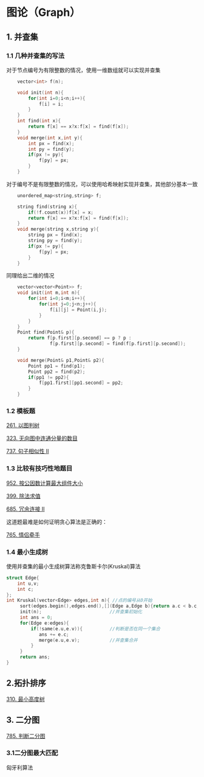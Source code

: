 # 图论（Graph）

## 1. 并查集

### 1.1 几种并查集的写法

对于节点编号为有限整数的情况，使用一维数组就可以实现并查集

```c
	vector<int> f(n);

    void init(int n){
        for(int i=0;i<n;i++){
            f[i] = i;
        }
    }
    int find(int x){
        return f[x] == x?x:f[x] = find(f[x]);
    }
    void merge(int x,int y){
        int px = find(x);
        int py = find(y);
        if(px != py){
            f[py] = px;
        }
    }
```

对于编号不是有限整数的情况，可以使用哈希映射实现并查集，其他部分基本一致

```c++
    unordered_map<string,string> f;

    string find(string x){
        if(!f.count(x))f[x] = x;
        return f[x] == x?x:f[x] = find(f[x]);
    }
    void merge(string x,string y){
        string px = find(x);
        string py = find(y);
        if(px != py){
            f[py] = px;
        }
    }
```

同理给出二维的情况

```c++
	vector<vector<Point>> f; 
	void init(int m,int n){
        for(int i=0;i<m;i++){
            for(int j=0;j<n;j++){
                f[i][j] = Point(i,j);
            }
        }
    }
    Point find(Point& p){
        return f[p.first][p.second] == p ? p : 
        		f[p.first][p.second] = find(f[p.first][p.second]); 
    }

    void merge(Point& p1,Point& p2){
        Point pp1 = find(p1);
        Point pp2 = find(p2);
        if(pp1 != pp2){
            f[pp1.first][pp1.second] = pp2;
        }
    }
```



### 1.2 模板题

[261. 以图判树](https://leetcode-cn.com/problems/graph-valid-tree/)

[323. 无向图中连通分量的数目](https://leetcode-cn.com/problems/number-of-connected-components-in-an-undirected-graph/)

[737. 句子相似性 II](https://leetcode-cn.com/problems/sentence-similarity-ii/)

### 1.3 比较有技巧性地题目

[952. 按公因数计算最大组件大小](https://leetcode-cn.com/problems/largest-component-size-by-common-factor/)

[399. 除法求值](https://leetcode-cn.com/problems/evaluate-division/)

[685. 冗余连接 II](https://leetcode-cn.com/problems/redundant-connection-ii/)

这道题最难是如何证明贪心算法是正确的：

[765. 情侣牵手](https://leetcode-cn.com/problems/couples-holding-hands/)

### 1.4 最小生成树

使用并查集的最小生成树算法称克鲁斯卡尔(Kruskal)算法

```c++
struct Edge{
    int u,v;
    int c;
};
int Kruskal(vector<Edge> edges,int n){ //点的编号从0开始
     sort(edges.begin(),edges.end(),[](Edge a,Edge b){return a.c < b.c;});
     init(n);                         //并查集初始化
     int ans = 0;
     for(Edge e:edges){
         if(!same(e.u,e.v)){          //判断是否在同一个集合
            ans += e.c;
            merge(e.u,e.v);           //并查集合并
         }
     }
     return ans;
}
```

## 2.拓扑排序

[310. 最小高度树](https://leetcode-cn.com/problems/minimum-height-trees/)



## 3. 二分图

[785. 判断二分图](https://leetcode-cn.com/problems/is-graph-bipartite/)



### 3.1二分图最大匹配

匈牙利算法

